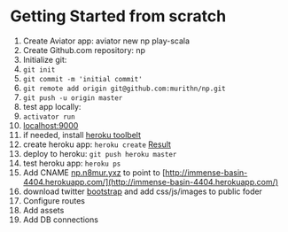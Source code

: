 # Getting Started from scratch

1. Create Aviator app: aviator new np play-scala
2. Create Github.com repository: np
3. Initialize git:
  1. `git init`
  2. `git commit -m 'initial commit'`
  3. `git remote add origin git@github.com:murithn/np.git`
  4. `git push -u origin master`
4. test app locally:
  1. `activator run`
  2. [localhost:9000](http://localhost:9000/)
5. if needed, install [heroku toolbelt](https://toolbelt.heroku.com)
6. create heroku app: `heroku create` [Result](http://immense-basin-4404.herokuapp.com/)
7. deploy to heroku: `git push heroku master`
8. test heroku app: `heroku ps`
9. Add CNAME [np.n8mur.yxz](np.n8mur.yxz) to point to [http://immense-basin-4404.herokuapp.com/](http://immense-basin-4404.herokuapp.com/)
10. download twitter [bootstrap](http://getbootstrap.com) and add css/js/images to public foder
11. Configure routes
12. Add assets
13. Add DB connections



